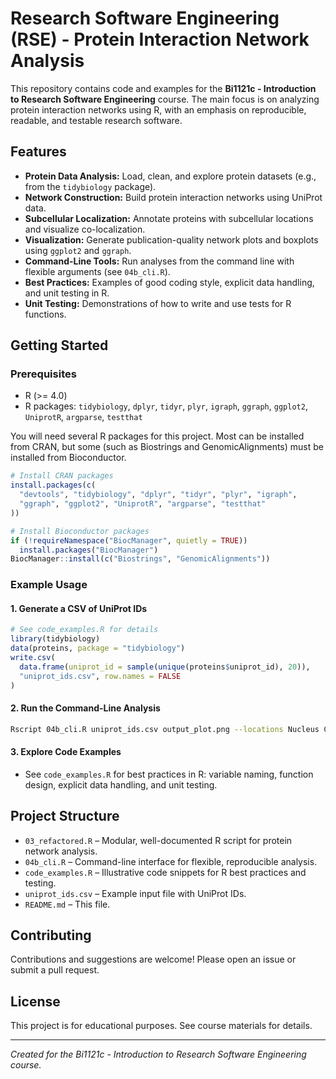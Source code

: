 # Research Software Engineering (RSE) - Protein Interaction Network Analysis

This repository contains code and examples for the **Bi1121c - Introduction to Research Software Engineering** course. The main focus is on analyzing protein interaction networks using R, with an emphasis on reproducible, readable, and testable research software.

## Features

- **Protein Data Analysis:** Load, clean, and explore protein datasets (e.g., from the `tidybiology` package).
- **Network Construction:** Build protein interaction networks using UniProt data.
- **Subcellular Localization:** Annotate proteins with subcellular locations and visualize co-localization.
- **Visualization:** Generate publication-quality network plots and boxplots using `ggplot2` and `ggraph`.
- **Command-Line Tools:** Run analyses from the command line with flexible arguments (see `04b_cli.R`).
- **Best Practices:** Examples of good coding style, explicit data handling, and unit testing in R.
- **Unit Testing:** Demonstrations of how to write and use tests for R functions.

## Getting Started

### Prerequisites

- R (>= 4.0)
- R packages: `tidybiology`, `dplyr`, `tidyr`, `plyr`, `igraph`, `ggraph`, `ggplot2`, `UniprotR`, `argparse`, `testthat`

You will need several R packages for this project. Most can be installed from CRAN, but some (such as Biostrings and GenomicAlignments) must be installed from Bioconductor.

```r
# Install CRAN packages
install.packages(c(
  "devtools", "tidybiology", "dplyr", "tidyr", "plyr", "igraph",
  "ggraph", "ggplot2", "UniprotR", "argparse", "testthat"
))

# Install Bioconductor packages
if (!requireNamespace("BiocManager", quietly = TRUE))
  install.packages("BiocManager")
BiocManager::install(c("Biostrings", "GenomicAlignments"))
```

### Example Usage

#### 1. Generate a CSV of UniProt IDs

```r
# See code_examples.R for details
library(tidybiology)
data(proteins, package = "tidybiology")
write.csv(
  data.frame(uniprot_id = sample(unique(proteins$uniprot_id), 20)),
  "uniprot_ids.csv", row.names = FALSE
)
```

#### 2. Run the Command-Line Analysis

```sh
Rscript 04b_cli.R uniprot_ids.csv output_plot.png --locations Nucleus Cytoplasm
```

#### 3. Explore Code Examples

- See `code_examples.R` for best practices in R: variable naming, function design, explicit data handling, and unit testing.

## Project Structure

- `03_refactored.R` – Modular, well-documented R script for protein network analysis.
- `04b_cli.R` – Command-line interface for flexible, reproducible analysis.
- `code_examples.R` – Illustrative code snippets for R best practices and testing.
- `uniprot_ids.csv` – Example input file with UniProt IDs.
- `README.md` – This file.

## Contributing

Contributions and suggestions are welcome! Please open an issue or submit a pull request.

## License

This project is for educational purposes. See course materials for details.

---

*Created for the Bi1121c - Introduction to Research Software Engineering course.*